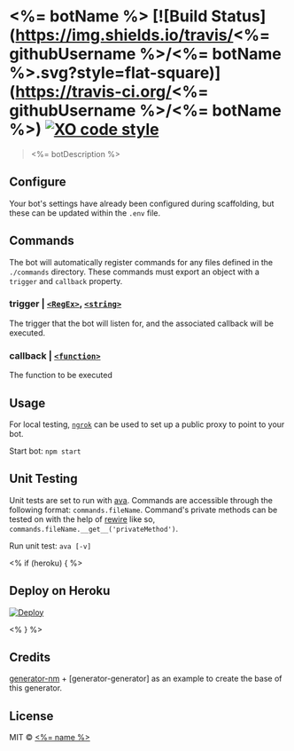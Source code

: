# <%= botName %> [![Build Status](https://img.shields.io/travis/<%= githubUsername %>/<%= botName %>.svg?style=flat-square)](https://travis-ci.org/<%= githubUsername %>/<%= botName %>) [![XO code style](https://img.shields.io/badge/code_style-XO-5ed9c7.svg?style=flat-square)](https://github.com/sindresorhus/xo)
> <%= botDescription %>

## Configure
Your bot's settings have already been configured during scaffolding, but these can be updated within the `.env` file.

## Commands
The bot will automatically register commands for any files defined in the `./commands` directory. These commands must export an object with a `trigger` and `callback` property.

### trigger | [`<RegEx>`](https://developer.mozilla.org/en-US/docs/Web/JavaScript/Guide/Regular_Expressions), [`<string>`](https://developer.mozilla.org/en-US/docs/Web/JavaScript/Data_structures#String_type)

The trigger that the bot will listen for, and the associated callback will be executed.

### callback | [`<function>`](https://developer.mozilla.org/en-US/docs/Web/JavaScript/Reference/Functions)
The function to be executed

## Usage
For local testing, [`ngrok`](https://ngrok.com/) can be used to set up a public proxy to point to your bot.

Start bot: `npm start`

## Unit Testing
Unit tests are set to run with [ava](https://github.com/avajs/ava). Commands are accessible through the following format: `commands.fileName`. Command's private methods can be tested on with the help of [rewire](https://github.com/jhnns/rewire) like so, `commands.fileName.__get__('privateMethod')`.

Run unit test: `ava [-v]`

<% if (heroku) { %>
## Deploy on Heroku

[![Deploy](https://www.herokucdn.com/deploy/button.svg)](https://heroku.com/deploy)

<% } %>
## Credits
[generator-nm](https://github.com/sindresorhus/generator-nm) + [generator-generator] as an example to create the base of this generator.

## License

MIT © [<%= name %>](<%= website %>)
